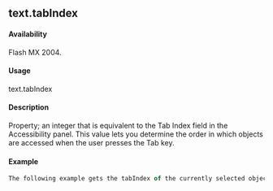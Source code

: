 ## text.tabIndex

#### Availability

Flash MX 2004.

#### Usage

text.tabIndex

#### Description

Property; an integer that is equivalent to the Tab Index field in the Accessibility panel. This value lets you determine the order in which objects are accessed when the user presses the Tab key.

#### Example

```javascript
The following example gets the tabIndex of the currently selected object: var theTabIndex = fl.getDocumentDOM().selection\[0\].tabIndex; The following example sets the tabIndex of the currently selected object: fl.getDocumentDOM().selection\[0\].tabIndex = 1;

```